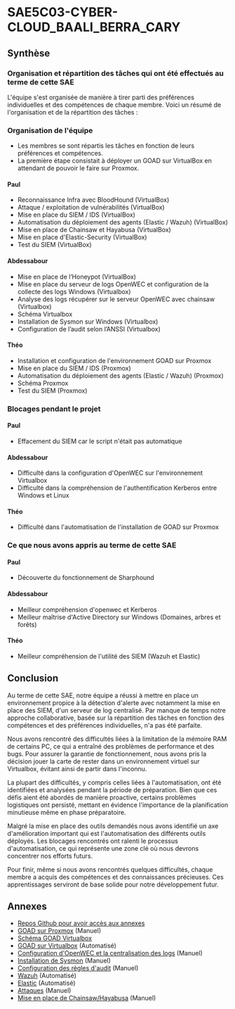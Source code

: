# SAE5C03-CYBER-CLOUD_BAALI_BERRA_CARY

## Synthèse

### Organisation et répartition des tâches qui ont été effectués au terme de cette SAE

L'équipe s'est organisée de manière à tirer parti des préférences individuelles et des compétences de chaque membre. Voici un résumé de l'organisation et de la répartition des tâches :

### Organisation de l'équipe

- Les membres se sont répartis les tâches en fonction de leurs préférences et compétences.
- La première étape consistait à déployer un GOAD sur VirtualBox en attendant de pouvoir le faire sur Proxmox.

#### Paul

- Reconnaissance Infra avec BloodHound (VirtualBox)
- Attaque / exploitation de vulnérabilités (VirtualBox)
- Mise en place du SIEM / IDS (VirtualBox)
- Automatisation du déploiement des agents (Elastic / Wazuh) (VirtualBox)
- Mise en place de Chainsaw et Hayabusa (VirtualBox)
- Mise en place d'Elastic-Security (VirtualBox)
- Test du SIEM (VirtualBox)

#### Abdessabour

- Mise en place de l’Honeypot (VirtualBox)
- Mise en place du serveur de logs OpenWEC et configuration de la collecte des logs Windows (Virtualbox)
- Analyse des logs récupérer sur le serveur OpenWEC avec chainsaw (Virtualbox)
- Schéma Virtualbox
- Installation de Sysmon sur Windows (Virtualbox)
- Configuration de l’audit selon l’ANSSI (Virtualbox)

#### Théo

- Installation et configuration de l'environnement GOAD sur Proxmox
- Mise en place du SIEM / IDS (Proxmox)
- Automatisation du déploiement des agents (Elastic / Wazuh) (Proxmox)
- Schéma Proxmox
- Test du SIEM (Proxmox)

### Blocages pendant le projet

#### Paul

- Effacement du SIEM car le script n'était pas automatique

#### Abdessabour

- Difficulté dans la configuration d'OpenWEC sur l'environnement Virtualbox
- Difficulté dans la compréhension de l'authentification Kerberos entre Windows et Linux

#### Théo

- Difficulté dans l'automatisation de l'installation de GOAD sur Proxmox

### Ce que nous avons appris au terme de cette SAE

#### Paul

- Découverte du fonctionnement de Sharphound

#### Abdessabour

- Meilleur compréhension d'openwec et Kerberos
- Meilleur maîtrise d'Active Directory sur Windows (Domaines, arbres et forêts)

#### Théo

- Meilleur compréhension de l'utilité des SIEM (Wazuh et Elastic)

## Conclusion

Au terme de cette SAE, notre équipe a réussi à mettre en place un environnement propice à la détection d'alerte avec notamment la mise en place des SIEM, d'un serveur de log centralisé. Par manque de temps notre approche collaborative, basée sur la répartition des tâches en fonction des compétences et des préférences individuelles, n'a pas été parfaite.

Nous avons rencontré des difficultés liées à la limitation de la mémoire RAM de certains PC, ce qui a entraîné des problèmes de performance et des bugs. Pour assurer la garantie de fonctionnement, nous avons pris la décision jouer la carte de rester dans un environnement virtuel sur Virtualbox, évitant ainsi de partir dans l'inconnu.

La plupart des difficultés, y compris celles liées à l'automatisation, ont été identifiées et analysées pendant la période de préparation. Bien que ces défis aient été abordés de manière proactive, certains problèmes logistiques ont persisté, mettant en évidence l'importance de la planification minutieuse même en phase préparatoire.

Malgré la mise en place des outils demandés nous avons identifié un axe d'amélioration important qui est l'automatisation des différents outils déployés. Les blocages rencontrés ont ralenti le processus d'automatisation, ce qui représente une zone clé où nous devrons concentrer nos efforts futurs.

Pour finir, même si nous avons rencontrés quelques difficultés, chaque membre a acquis des compétences et des connaissances précieuses. Ces apprentissages serviront de base solide pour notre développement futur.

## Annexes

- [Repos Github pour avoir accès aux annexes](https://github.com/Abdessabourbaali/SAE5C03-CYBER-CLOUD_BAALI_BERRA_CARY)
- [GOAD sur Proxmox](Compte-Rendu/SAE5C03-BAALI-BERRA-CARY-Compte-Rendu-Technique.pdf) (Manuel)
- [Schéma GOAD Virtualbox](schéma_environnement/GOAD_on_Virtualbox.png)
- [GOAD sur Virtualbox](Compte-Rendu/SAE5C03-BAALI-BERRA-CARY-Compte-Rendu-Technique.pdf) (Automatisé)
- [Configuration d'OpenWEC et la centralisation des logs](Compte-Rendu/manual_install_openwec.md) (Manuel)
- [Installation de Sysmon](Compte-Rendu/manual_install_sysmon.md) (Manuel)
- [Configuration des règles d'audit](Compte-Rendu/manual_install_openwec.md) (Manuel)
- [Wazuh](Compte-Rendu/SAE5C03-BAALI-BERRA-CARY-Compte-Rendu-Technique.pdf) (Automatisé)
- [Elastic](Compte-Rendu/SAE5C03-BAALI-BERRA-CARY-Compte-Rendu-Technique.pdf) (Automatisé)
- [Attaques](Compte-Rendu/SAE5C03-BAALI-BERRA-CARY-Compte-Rendu-Technique.pdf) (Manuel)
- [Mise en place de Chainsaw/Hayabusa](Compte-Rendu/SAE5C03-BAALI-BERRA-CARY-Compte-Rendu-Technique.pdf) (Manuel)
